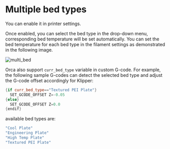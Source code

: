 # Multiple bed types

You can enable it in printer settings.

Once enabled, you can select the bed type in the drop-down menu, corresponding bed temperature will be set automatically.
You can set the bed temperature for each bed type in the filament settings as demonstrated in the following image.

![multi_bed](./images/bed-types.gif)

Orca also support `curr_bed_type` variable in custom G-code.
For example, the following sample G-codes can detect the selected bed type and adjust the G-code offset accordingly for Klipper:
```c++
{if curr_bed_type=="Textured PEI Plate"}
  SET_GCODE_OFFSET Z=-0.05
{else}
  SET_GCODE_OFFSET Z=0.0
{endif}
```

available bed types are:
```c++
"Cool Plate"
"Engineering Plate"
"High Temp Plate"
"Textured PEI Plate"
```